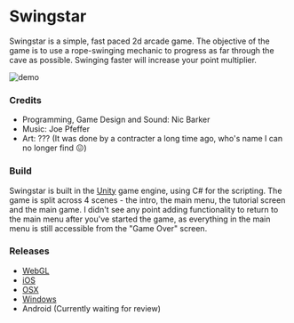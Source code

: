 # Swingstar

Swingstar is a simple, fast paced 2d arcade game. The objective of the game is to use a rope-swinging mechanic to progress as far through the cave as possible. Swinging faster will increase your point multiplier.

![demo](https://user-images.githubusercontent.com/2264338/73823665-a1af4c80-485d-11ea-8765-b608d7ea7b9e.gif)

### Credits
- Programming, Game Design and Sound: Nic Barker
- Music: Joe Pfeffer
- Art: ??? (It was done by a contracter a long time ago, who's name I can no longer find 😖)

### Build
Swingstar is built in the [Unity](https://unity.com/) game engine, using C# for the scripting. The game is split across 4 scenes - the intro, the main menu, the tutorial screen and the main game. I didn't see any point adding functionality to return to the main menu after you've started the game, as everything in the main menu is still accessible from the "Game Over" screen.

### Releases
- [WebGL](games.nicbarker.org/swingstar)
- [iOS](https://apps.apple.com/us/app/swingstar/id1497443665)
- [OSX](https://apps.apple.com/us/app/swingstar/id1497096235)
- [Windows](https://memoretti-assets.nyc3.cdn.digitaloceanspaces.com/games/swingstar/Windows/Swingstar.zip)
- Android (Currently waiting for review)
